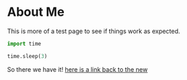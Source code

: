 # About Me
This is more of a test page to see if things work as expected.

```python
import time

time.sleep(3)
```

So there we have it! [here is a link back to the new](new.md)